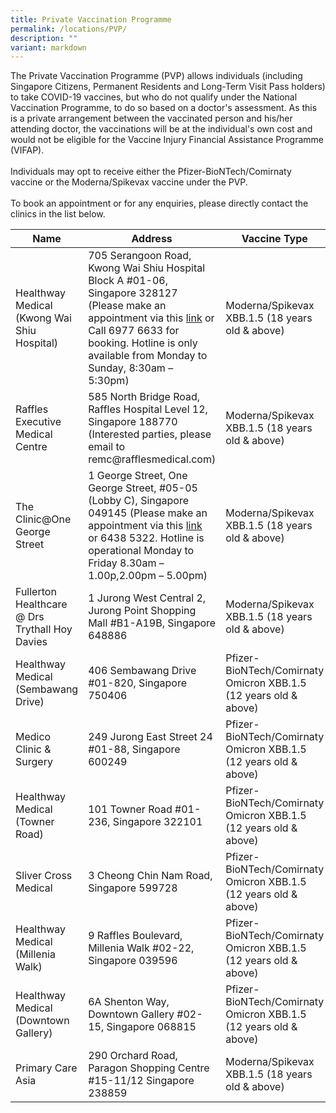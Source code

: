 ```yaml
---
title: Private Vaccination Programme
permalink: /locations/PVP/
description: ""
variant: markdown
---
```

The Private Vaccination Programme (PVP) allows individuals (including Singapore Citizens, Permanent Residents and Long-Term Visit Pass holders) to take COVID-19 vaccines, but who do not qualify under the National Vaccination Programme, to do so based on a doctor's assessment. As this is a private arrangement between the vaccinated person and his/her attending doctor, the vaccinations will be at the individual's own cost and would not be eligible for the Vaccine Injury Financial Assistance Programme (VIFAP).<br><br>
Individuals may opt to receive either the Pfizer-BioNTech/Comirnaty vaccine or the Moderna/Spikevax vaccine under the PVP.<br><br>
To book an appointment or for any enquiries, please directly contact the clinics in the list below.

<table>
  <thead>
    <tr>
      <th>Name</th>
      <th>Address</th>
			<th>Vaccine Type</th>
    </tr>
  </thead>
  <tbody>
    <tr>
      <td>Healthway Medical (Kwong Wai Shiu Hospital)</td>
      <td>705 Serangoon Road, Kwong
Wai Shiu Hospital Block A #01-06, Singapore
328127 (Please make an appointment via this <a href="https://healthwaymedical.com/moderna-covid-19-vaccination/">link</a> or Call 6977 6633 for booking. Hotline is only available from Monday to Sunday, 8:30am – 5:30pm)</td>
			<td>Moderna/Spikevax XBB.1.5 (18 years old &amp; above)</td>
    </tr>
		<tr>
      <td>Raffles Executive Medical Centre</td>
      <td>585 North Bridge Road, Raffles Hospital Level 12, Singapore 188770 (Interested parties, please email to remc@rafflesmedical.com)</td>
			<td>Moderna/Spikevax XBB.1.5 (18 years old &amp; above)</td>
    </tr>
		<tr>
      <td>The Clinic@One George Street</td>
      <td>1 George Street, One George Street, #05-05 (Lobby C), Singapore 049145 (Please make an appointment via this <a href="https://booking.healthwaymedical.com/pov?service=9BFD434F25">link</a> or&nbsp;6438 5322. Hotline is operational Monday to Friday 8.30am – 1.00p,2.00pm – 5.00pm)</td>
			<td>Moderna/Spikevax XBB.1.5 (18 years old &amp; above)</td>
    </tr>
		<tr>
      <td>Fullerton Healthcare @ Drs Trythall Hoy Davies</td>
      <td>1 Jurong West Central 2, Jurong Point Shopping Mall #B1-A19B, Singapore 648886</td>
			<td>Moderna/Spikevax XBB.1.5 (18 years old &amp; above)</td>
    </tr>
		<tr>
      <td>Healthway Medical (Sembawang Drive)</td>
      <td>406 Sembawang Drive #01-820, Singapore 750406</td>
			<td>Pfizer-BioNTech/Comirnaty Omicron XBB.1.5 (12 years old &amp; above)</td>
    </tr>
		<tr>
      <td>Medico Clinic &amp; Surgery</td>
      <td>249 Jurong East Street 24 #01-88, Singapore 600249</td>
			<td>Pfizer-BioNTech/Comirnaty Omicron XBB.1.5 (12 years old &amp; above)</td>
    </tr>
		<tr>
      <td>Healthway Medical (Towner Road)</td>
      <td>101 Towner Road #01-236, Singapore 322101</td>
			<td>Pfizer-BioNTech/Comirnaty Omicron XBB.1.5 (12 years old &amp; above)</td>
    </tr>
			<tr>
      <td>Sliver Cross Medical</td>
      <td>3 Cheong Chin Nam Road, Singapore 599728</td>
			<td>Pfizer-BioNTech/Comirnaty Omicron XBB.1.5 (12 years old &amp; above)</td>
    </tr>
		<tr>
      <td>Healthway Medical (Millenia Walk)</td>
      <td>9 Raffles Boulevard, Millenia Walk #02-22, Singapore 039596</td>
			<td>Pfizer-BioNTech/Comirnaty Omicron XBB.1.5 (12 years old &amp; above)</td>
    </tr>
	<tr>
      <td>Healthway Medical (Downtown Gallery)</td>
      <td>6A Shenton Way, Downtown Gallery #02-15, Singapore 068815</td>
			<td>Pfizer-BioNTech/Comirnaty Omicron XBB.1.5 (12 years old &amp; above)</td>
    </tr>
		<tr>
      <td>Primary Care Asia</td>
      <td>290 Orchard Road, Paragon Shopping Centre #15-11/12 Singapore 238859</td>
			<td>Moderna/Spikevax XBB.1.5 (18 years old &amp; above)</td>
    </tr></tbody></table>
